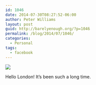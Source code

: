 ```yaml
---
id: 1046
date: 2014-07-30T08:27:52-06:00
author: Peter Williams
layout: post
guid: http://barelyenough.org/?p=1046
permalink: /blog/2014/07/1046/
categories:
  - Personal
tags:
  - facebook
---
```

<div>
  <img src='https://scontent-b.xx.fbcdn.net/hphotos-xpf1/t31.0-8/q71/s720x720/10547814_10152268367103339_5298592691701085836_o.jpg' style='max-width:600px;' /></p> 
  
  <div>
    Hello London! It&#8217;s been such a long time.
  </div>
</div>